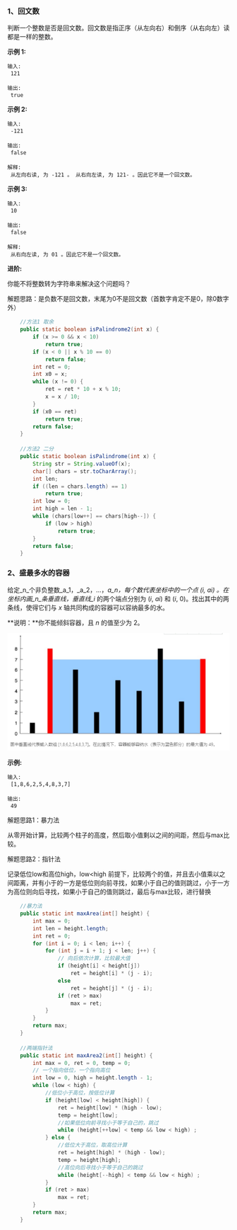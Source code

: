 ### 1、回文数

判断一个整数是否是回文数。回文数是指正序（从左向右）和倒序（从右向左）读都是一样的整数。

**示例 1:**

```
输入:
 121

输出:
 true
```

**示例 2:**

```
输入:
 -121

输出:
 false

解释:
 从左向右读, 为 -121 。 从右向左读, 为 121- 。因此它不是一个回文数。
```

**示例 3:**

```
输入:
 10

输出:
 false

解释:
 从右向左读, 为 01 。因此它不是一个回文数。
```

**进阶:**

你能不将整数转为字符串来解决这个问题吗？

解题思路：是负数不是回文数，末尾为0不是回文数（首数字肯定不是0，除0数字外）

```java
    //方法1 取余
    public static boolean isPalindrome2(int x) {
        if (x >= 0 && x < 10)
            return true;
        if (x < 0 || x % 10 == 0)
            return false;
        int ret = 0;
        int x0 = x;
        while (x != 0) {
            ret = ret * 10 + x % 10;
            x = x / 10;
        }
        if (x0 == ret)
            return true;
        return false;
    }

    //方法2 二分
    public static boolean isPalindrome(int x) {
        String str = String.valueOf(x);
        char[] chars = str.toCharArray();
        int len;
        if ((len = chars.length) == 1)
            return true;
        int low = 0;
        int high = len - 1;
        while (chars[low++] == chars[high--]) {
            if (low > high)
                return true;
        }
        return false;
    }
```

### 2、盛最多水的容器

给定_n_个非负整数_a_1，_a_2，...，_a_n，每个数代表坐标中的一个点 \(_i_, _ai_\) 。在坐标内画_n_条垂直线，垂直线_i_ 的两个端点分别为 \(_i_, _ai_\) 和 \(_i_, 0\)。找出其中的两条线，使得它们与 _x_ 轴共同构成的容器可以容纳最多的水。

**说明：**你不能倾斜容器，且 _n_ 的值至少为 2。

![](/assets/32478hefhesj.png)

**示例:**

```
输入:
 [1,8,6,2,5,4,8,3,7]

输出:
 49
```

解题思路1：暴力法

从零开始计算，比较两个柱子的高度，然后取小值剩以之间的间距，然后与max比较。

解题思路2：指针法

记录低位low和高位high，low&lt;high 前提下，比较两个的值，并且去小值乘以之间距离，并有小于的一方是低位则向前寻找，如果小于自己的值则跳过，小于一方为高位则向后寻找，如果小于自己的值则跳过，最后与max比较，进行替换

```java
    //暴力法
    public static int maxArea(int[] height) {
        int max = 0;
        int len = height.length;
        int ret = 0;
        for (int i = 0; i < len; i++) {
            for (int j = i + 1; j < len; j++) {
                // 向后依次计算，比较最大值
                if (height[i] < height[j])
                    ret = height[i] * (j - i);
                else
                    ret = height[j] * (j - i);
                if (ret > max)
                    max = ret;
            }
        }
        return max;
    }

    //两端指针法
    public static int maxArea2(int[] height) {
        int max = 0, ret = 0, temp = 0;
        // 一个指向低位，一个指向高位
        int low = 0, high = height.length - 1;
        while (low < high) {
            //低位小于高位，按低位计算
            if (height[low] < height[high]) {
                ret = height[low] * (high - low);
                temp = height[low];
                //如果低位向前寻找小于等于自己的，跳过
                while (height[++low] < temp && low < high) ;
            } else {
                //低位大于高位，取高位计算
                ret = height[high] * (high - low);
                temp = height[high];
                //高位向后寻找小于等于自己的跳过
                while (height[--high] < temp && low < high) ;
            }
            if (ret > max)
                max = ret;
        }
        return max;
    }
```



